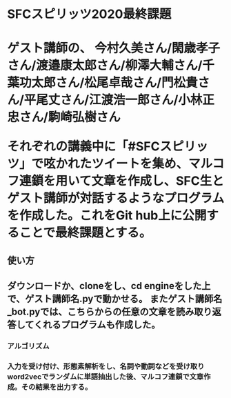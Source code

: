 <h1>SFCスピリッツ2020最終課題<h1>

ゲスト講師の、
今村久美さん/閑歳孝子さん/渡邉康太郎さん/柳澤大輔さん/千葉功太郎さん/松尾卓哉さん/門松貴さん/平尾丈さん/江渡浩一郎さん/小林正忠さん/駒崎弘樹さん

それぞれの講義中に「#SFCスピリッツ」で呟かれたツイートを集め、マルコフ連鎖を用いて文章を作成し、SFC生とゲスト講師が対話するようなプログラムを作成した。これをGit hub上に公開することで最終課題とする。

<h2>使い方<h2>
ダウンロードか、cloneをし、cd engineをした上で、ゲスト講師名.pyで動かせる。
またゲスト講師名_bot.pyでは、こちらからの任意の文章を読み取り返答してくれるプログラムも作成した。

<h3>アルゴリズム<h3>
入力を受け付け、形態素解析をし、名詞や動詞などを受け取りword2vecでランダムに単語抽出した後、マルコフ連鎖で文章作成。その結果を出力する。
